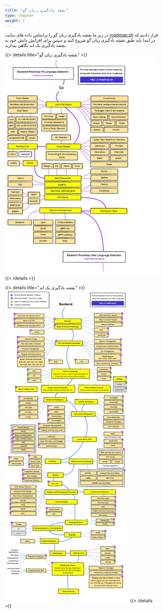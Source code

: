 ```yaml
---
title: "نقشه یادگیری زبان گو"
type: chapter
weight: 7
---
```


در زیر ما نقشه یادگیری زبان گو را براساس داده های سایت [roadmap.sh](https://roadmap.sh/) قرار دادیم که در ابتدا باید طبق نقشه یادگیری زبان گو شروع کنید و سپس برای افزایش دانش خود به نقشه یادگیری بک اند نگاهی بندازید.


{{< details title="نقشه یادگیری زبان گو" >}}
 ![roadmap go](../assets/img/content/roadmap/go.jpg)
{{< /details >}}

{{< details title="نقشه یادگیری بک اند" >}}
 ![roadmap backend](../assets/img/content/roadmap/backend.jpg)
{{< /details >}}
